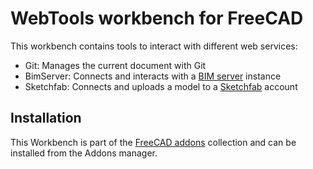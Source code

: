 # WebTools workbench for FreeCAD

This workbench contains tools to interact with different web services:

* Git: Manages the current document with Git
* BimServer: Connects and interacts with a [BIM server](http://www.bimserver.org) instance
* Sketchfab: Connects and uploads a model to a [Sketchfab](http://www.sketchfab) account

## Installation

This Workbench is part of the [FreeCAD addons](https://github.com/FreeCAD/FreeCAD-addons) collection and can be installed from the Addons manager.

